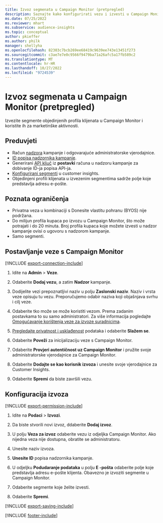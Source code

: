 ```yaml
---
title: Izvoz segmenata u Campaign Monitor (pretpregled)
description: Saznajte kako konfigurirati vezu i izvesti u Campaign Monitor.
ms.date: 07/25/2022
ms.reviewer: mhart
ms.subservice: audience-insights
ms.topic: conceptual
author: pkieffer
ms.author: philk
manager: shellyha
ms.openlocfilehash: 82303c7bcb269ee68419c9639ee743e13451f273
ms.sourcegitcommit: c3ae7e7e0c9566f9479ba71a26afc5a17fb589c2
ms.translationtype: MT
ms.contentlocale: hr-HR
ms.lasthandoff: 10/27/2022
ms.locfileid: "9724539"
---
```

# <a name="export-segments-to-campaign-monitor-preview"></a>Izvoz segmenata u Campaign Monitor (pretpregled)

Izvezite segmente objedinjenih profila klijenata u Campaign Monitor i koristite ih za marketinške aktivnosti.

## <a name="prerequisites"></a>Preduvjeti

- Račun [nadzora](https://www.campaignmonitor.com/) kampanje i odgovarajuće administratorske vjerodajnice.
- [ID popisa nadzornika kampanje](https://www.campaignmonitor.com/api/getting-started/#your-list-id).
- Generirani [API ključ](https://www.campaignmonitor.com/api/getting-started/) iz **postavki** računa u nadzoru kampanje za dobivanje ID-ja popisa API-ja.
- [Konfigurirani segmenti](segments.md) u customer insights.
- Objedinjeni profili klijenata u izvezenim segmentima sadrže polje koje predstavlja adresu e-pošte.

## <a name="known-limitations"></a>Poznata ograničenja

- Privatna veza u kombinaciji s Donesite vlastitu pohranu (BYOS) nije podržana.
- Do milijun profila kupaca po izvozu u Campaign Monitor, što može potrajati i do 20 minuta. Broj profila kupaca koje možete izvesti u nadzor kampanje ovisi o ugovoru s nadzorom kampanje.
- Samo segmenti.

## <a name="set-up-connection-to-campaign-monitor"></a>Postavljanje veze s Campaign Monitor

[!INCLUDE [export-connection-include](includes/export-connection-admn.md)]

1. Idite na **Admin** > **Veze**.

1. Odaberite **Dodaj vezu**, a zatim **Nadzor** kampanje.

1. Dodijelite vezi prepoznatljivi naziv u polju **Zaslonski naziv**. Naziv i vrsta veze opisuju tu vezu. Preporučujemo odabir naziva koji objašnjava svrhu i cilj veze.

1. Odaberite tko može se može koristiti vezom. Prema zadanim postavkama to su samo administratori. Za više informacija pogledajte [Omogućavanje korištenja veze za izvoze suradnicima](connections.md#allow-contributors-to-use-a-connection-for-exports).

1. [Pregledajte privatnost i usklađenost](connections.md#data-privacy-and-compliance) podataka i odaberite **Slažem se**.

1. Odaberite **Poveži** za inicijalizaciju veze s Campaign Monitor.

1. Odaberite **Provjeri autentičnost uz Campaign Monitor** i pružite svoje administratorske vjerodajnice za Campaign Monitor.

1. Odaberite **Dodajte se kao korisnik izvoza** i unesite svoje vjerodajnice za Customer Insights.

1. Odaberite **Spremi** da biste završili vezu.

## <a name="configure-an-export"></a>Konfiguracija izvoza

[!INCLUDE [export-permission-include](includes/export-permission.md)]

1. Idite na **Podaci** > **Izvozi**.

1. Da biste stvorili novi izvoz, ddaberite **Dodaj izvoz**.

1. U polju **Veza za izvoz** odaberite vezu iz odjeljka Campaign Monitor. Ako nijedna veza nije dostupna, obratite se administratoru.

1. Unesite naziv izvoza.

1. **Unesite ID** popisa nadzornika kampanje.

1. U odjeljku **Podudaranje podataka** u polju **E -pošta** odaberite polje koje predstavlja adresu e-pošte klijenta. Obavezno je izvoziti segmente u Campaign Monitor.

1. Odaberite segmente koje želite izvesti.

1. Odaberite **Spremi**.

[!INCLUDE [export-saving-include](includes/export-saving.md)]

[!INCLUDE [footer-include](includes/footer-banner.md)]
